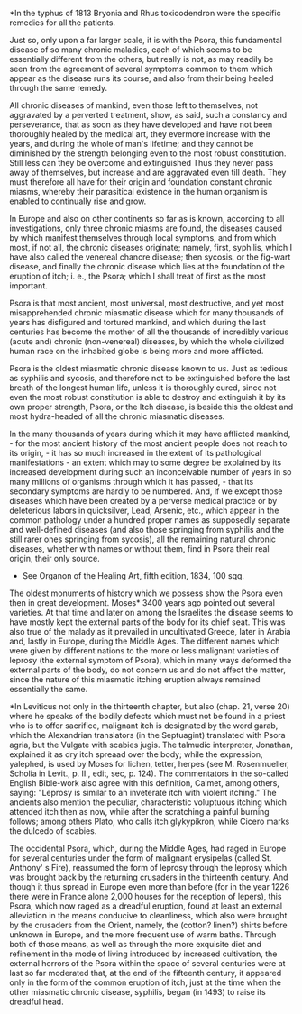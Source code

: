 *In the typhus of 1813 Bryonia and Rhus toxicodendron were the specific remedies for all the patients.

Just so, only upon a far larger scale, it is with the Psora, this fundamental disease of so many chronic maladies, each of which seems to be essentially different from the others, but really is not, as may readily be seen from the agreement of several symptoms common to them which appear as the disease runs its course, and also from their being healed through the same remedy.

All chronic diseases of mankind, even those left to themselves, not aggravated by a perverted treatment, show, as said, such a constancy and perseverance, that as soon as they have developed and have not been thoroughly healed by the medical art, they evermore increase with the years, and during the whole of man's lifetime; and they cannot be diminished by the strength belonging even to the most robust constitution. Still less can they be overcome and extinguished Thus they never pass away of themselves, but increase and are aggravated even till death. They must therefore all have for their origin and foundation constant chronic miasms, whereby their parasitical existence in the human organism is enabled to continually rise and grow.

In Europe and also on other continents so far as is known, according to all investigations, only three chronic miasms are found, the diseases caused by which manifest themselves through local symptoms, and from which most, if not all, the chronic diseases originate; namely, first, syphilis, which I have also called the venereal chancre disease; then sycosis, or the fig-wart disease, and finally the chronic disease which lies at the foundation of the eruption of itch; i. e., the Psora; which I shall treat of first as the most important.

Psora is that most ancient, most universal, most destructive, and yet most misapprehended chronic miasmatic disease which for many thousands of years has disfigured and tortured mankind, and which during the last centuries has become the mother of all the thousands of incredibly various (acute and) chronic (non-venereal) diseases, by which the whole civilized human race on the inhabited globe is being more and more afflicted.

Psora is the oldest miasmatic chronic disease known to us. Just as tedious as syphilis and sycosis, and therefore not to be extinguished before the last breath of the longest human life, unless it is thoroughly cured, since not even the most robust constitution is able to destroy and extinguish it by its own proper strength, Psora, or the Itch disease, is beside this the oldest and most hydra-headed of all the chronic miasmatic diseases.

In the many thousands of years during which it may have afflicted mankind, - for the most ancient history of the most ancient people does not reach to its origin, - it has so much increased in the extent of its pathological manifestations - an extent which may to some degree be explained by its increased development during such an inconceivable number of years in so many millions of organisms through which it has passed, - that its secondary symptoms are hardly to be numbered. And, if we except those diseases which have been created by a perverse medical practice or by deleterious labors in quicksilver, Lead, Arsenic, etc., which appear in the common pathology under a hundred proper names as supposedly separate and well-defined diseases (and also those springing from syphilis and the still rarer ones springing from sycosis), all the remaining natural chronic diseases, whether with names or without them, find in Psora their real origin, their only source.

+ See Organon of the Healing Art, fifth edition, 1834, 100 sqq.

The oldest monuments of history which we possess show the Psora even then in great development. Moses* 3400 years ago pointed out several varieties. At that time and later on among the Israelites the disease seems to have mostly kept the external parts of the body for its chief seat. This was also true of the malady as it prevailed in uncultivated Greece, later in Arabia and, lastly in Europe, during the Middle Ages. The different names which were given by different nations to the more or less malignant varieties of leprosy (the external symptom of Psora), which in many ways deformed the external parts of the body, do not concern us and do not affect the matter, since the nature of this miasmatic itching eruption always remained essentially the same.

*In Leviticus not only in the thirteenth chapter, but also (chap. 21, verse 20) where he speaks of the bodily defects which must not be found in a priest who is to offer sacrifice, malignant itch is designated by the word garab, which the Alexandrian translators (in the Septuagint) translated with Psora agria, but the Vulgate with scabies jugis. The talmudic interpreter, Jonathan, explained it as dry itch spreaad over the body; while the expression, yalephed, is used by Moses for lichen, tetter, herpes (see M. Rosenmueller, Scholia in Levit., p. II., edit, sec, p. 124). The commentators in the so-called English Bible-work also agree with this definition, Calmet, among others, saying: "Leprosy is similar to an inveterate itch with violent itching." The ancients also mention the peculiar, characteristic voluptuous itching which attended itch then as now, while after the scratching a painful burning follows; among others Plato, who calls itch glykypikron, while Cicero marks the dulcedo of scabies.

The occidental Psora, which, during the Middle Ages, had raged in Europe for several centuries under the form of malignant erysipelas (called St. Anthony' s Fire), reassumed the form of leprosy through the leprosy which was brought back by the returning crusaders in the thirteenth century. And though it thus spread in Europe even more than before (for in the year 1226 there were in France alone 2,000 houses for the reception of lepers), this Psora, which now raged as a dreadful eruption, found at least an external alleviation in the means conducive to cleanliness, which also were brought by the crusaders from the Orient, namely, the (cotton? linen?) shirts before unknown in Europe, and the more frequent use of warm baths. Through both of those means, as well as through the more exquisite diet and refinement in the mode of living introduced by increased cultivation, the external horrors of the Psora within the space of several centuries were at last so far moderated that, at the end of the fifteenth century, it appeared only in the form of the common eruption of itch, just at the time when the other miasmatic chronic disease, syphilis, began (in 1493) to raise its dreadful head.